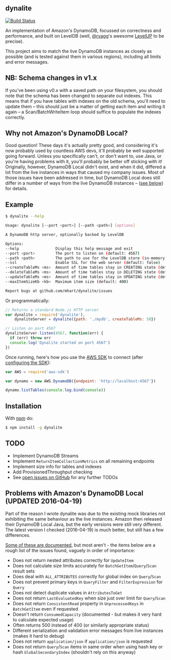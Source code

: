 dynalite
--------

[![Build Status](https://secure.travis-ci.org/mhart/dynalite.png?branch=master)](http://travis-ci.org/mhart/dynalite)

An implementation of Amazon's DynamoDB, focussed on correctness and performance, and built on LevelDB
(well, [@rvagg](https://github.com/rvagg)'s awesome [LevelUP](https://github.com/rvagg/node-levelup) to be precise).

This project aims to match the live DynamoDB instances as closely as possible
(and is tested against them in various regions), including all limits and error messages.

NB: Schema changes in v1.x
--------------------------

If you've been using v0.x with a saved path on your filesystem, you should note
that the schema has been changed to separate out indexes. This means that if
you have tables with indexes on the old schema, you'll need to update them –
this should just be a matter of getting each item and writing it again – a
Scan/BatchWriteItem loop should suffice to populate the indexes correctly.

Why not Amazon's DynamoDB Local?
--------------------------------

Good question! These days it's actually pretty good, and considering it's now probably
used by countless AWS devs, it'll probably be well supported going forward. Unless you
specifically can't, or don't want to, use Java, or you're having problems with it,
you'll probably be better off sticking with it! Originally, however, DynamoDB Local
didn't exist, and when it did, differed a lot from the live instances in ways that caused
my company issues. Most of those issues have been addressed in time, but DynamoDB Local
does still differ in a number of ways from the live DynamoDB instances –
([see below](#problems-with-amazons-dynamodb-local)) for details.

Example
-------

```sh
$ dynalite --help

Usage: dynalite [--port <port>] [--path <path>] [options]

A DynamoDB http server, optionally backed by LevelDB

Options:
--help                Display this help message and exit
--port <port>         The port to listen on (default: 4567)
--path <path>         The path to use for the LevelDB store (in-memory by default)
--ssl                 Enable SSL for the web server (default: false)
--createTableMs <ms>  Amount of time tables stay in CREATING state (default: 500)
--deleteTableMs <ms>  Amount of time tables stay in DELETING state (default: 500)
--updateTableMs <ms>  Amount of time tables stay in UPDATING state (default: 500)
--maxItemSizeKb <kb>  Maximum item size (default: 400)

Report bugs at github.com/mhart/dynalite/issues
```

Or programmatically:

```js
// Returns a standard Node.js HTTP server
var dynalite = require('dynalite'),
    dynaliteServer = dynalite({path: './mydb', createTableMs: 50})

// Listen on port 4567
dynaliteServer.listen(4567, function(err) {
  if (err) throw err
  console.log('Dynalite started on port 4567')
})
```

Once running, here's how you use the [AWS SDK](https://github.com/aws/aws-sdk-js) to connect
(after [configuring the SDK](http://docs.aws.amazon.com/AWSJavaScriptSDK/guide/node-configuring.html)):

```js
var AWS = require('aws-sdk')

var dynamo = new AWS.DynamoDB({endpoint: 'http://localhost:4567'})

dynamo.listTables(console.log.bind(console))
```

Installation
------------

With [npm](http://npmjs.org/) do:

```sh
$ npm install -g dynalite
```

TODO
----

- Implement DynamoDB Streams
- Implement `ReturnItemCollectionMetrics` on all remaining endpoints
- Implement size info for tables and indexes
- Add ProvisionedThroughput checking
- See [open issues on GitHub](https://github.com/mhart/dynalite/issues) for any further TODOs

Problems with Amazon's DynamoDB Local (UPDATED 2016-04-19)
-------------------------------------

Part of the reason I wrote dynalite was due to the existing mock libraries not exhibiting the same behaviour as the
live instances. Amazon then released their DynamoDB Local Java, but the early versions were still very different.
The latest version I checked (2016-04-19) is much better, but still has a few differences.

[Some of these are documented](http://docs.aws.amazon.com/amazondynamodb/latest/developerguide/Tools.DynamoDBLocal.html#Tools.DynamoDBLocal.Differences),
but most aren't - the items below are a rough list of the issues found, vaguely in order of importance:

- Does not return nested attributes correctly for `UpdateItem`
- Does not calculate size limits accurately for `BatchGetItem`/`Query`/`Scan` result sets
- Does deal with `ALL_ATTRIBUTES` correctly for global index on `Query`/`Scan`
- Does not prevent primary keys in `QueryFilter` and `FilterExpression` for `Query`
- Does not detect duplicate values in `AttributesToGet`
- Does not return `LastEvaluatedKey` when size just over limit for `Query`/`Scan`
- Does not return `ConsistentRead` property in `UnprocessedKeys` in `BatchGetItem` even if requested
- Doesn't return `ConsumedCapacity` (documented - but makes it very hard to calculate expected usage)
- Often returns 500 instead of 400 (or similarly appropriate status)
- Different serialization and validation error messages from live instances (makes it hard to debug)
- Does not return `application/json` if `application/json` is requested
- Does not return `Query`/`Scan` items in same order when using hash key or hash `GlobalSecondaryIndex` (shouldn't rely on this anyway)
